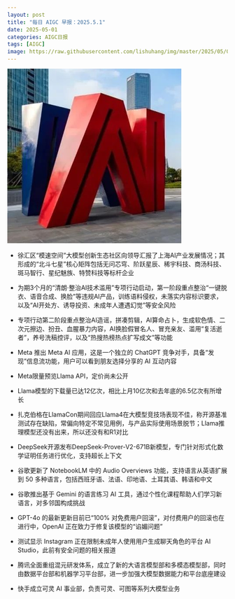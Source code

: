 ```yaml
---
layout: post
title: "每日 AIGC 早报：2025.5.1"
date: 2025-05-01
categories: AIGC日报
tags: [AIGC]
image: https://raw.githubusercontent.com/lishuhang/img/master/2025/05/0501-d.jpg
---
```


![封面图](https://raw.githubusercontent.com/lishuhang/img/master/2025/05/0501-d.jpg)

  - 徐汇区“模速空间”大模型创新生态社区向领导汇报了上海AI产业发展情况；其形成的“北斗七星”核心矩阵包括无问芯穹、阶跃星辰、稀宇科技、商汤科技、斑马智行、星纪魅族、特赞科技等标杆企业

  - 为期3个月的“清朗·整治AI技术滥用”专项行动启动，第一阶段重点整治“一键脱衣、语音合成、换脸”等违规AI产品，训练语料侵权，未落实内容标识要求，以及“AI开处方、诱导投资、未成年人遭遇幻觉”等安全风险

  - 专项行动第二阶段重点整治AI造谣，拼凑剪辑，AI算命占卜，生成软色情、二次元擦边、扮丑、血腥暴力内容，AI换脸假冒名人、冒充亲友、滥用“复活逝者”，养号洗稿控评，以及“热搜热榜热点扩写成文”等功能

  - Meta 推出 Meta AI 应用，这是一个独立的 ChatGPT 竞争对手，具备“发现”信息流功能，用户可以看到朋友选择分享的 AI 互动内容

  - Meta限量预览Llama API，定价尚未公开

  - Llama模型的下载量已达12亿次，相比上月10亿次和去年底的6.5亿次有所增长

  - 扎克伯格在LlamaCon期间回应Llama4在大模型竞技场表现不佳，称开源基准测试存在缺陷，常偏向特定不常见用例，与产品实际使用场景脱节；Llama推理模型还没有出来，所以还没有和R1对比

  - DeepSeek开源发布DeepSeek-Prover-V2-671B新模型，专门针对形式化数学证明任务进行优化，支持超长上下文

  - 谷歌更新了 NotebookLM 中的 Audio Overviews 功能，支持语言从英语扩展到 50 多种语言，包括西班牙语、法语、印地语、土耳其语、韩语和中文

  - 谷歌推出基于 Gemini 的语言练习 AI 工具，通过个性化课程帮助人们学习新语言，对多邻国构成挑战

  - GPT-4o 的最新更新目前已“100% 对免费用户回滚”，对付费用户的回滚也在进行中，OpenAI 正在致力于修复该模型的“谄媚问题”

  - 测试显示 Instagram 正在限制未成年人使用用户生成聊天角色的平台 AI Studio，此前有安全问题的相关报道

  - 腾讯全面重组混元研发体系，成立了新的大语言模型部和多模态模型部，同时由数据平台部和机器学习平台部，进一步加强大模型数据能力和平台底座建设

  - 快手成立可灵 AI 事业部，负责可灵、可图等系列大模型业务